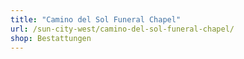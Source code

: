 ```yaml
---
title: "Camino del Sol Funeral Chapel"
url: /sun-city-west/camino-del-sol-funeral-chapel/
shop: Bestattungen
---
```

